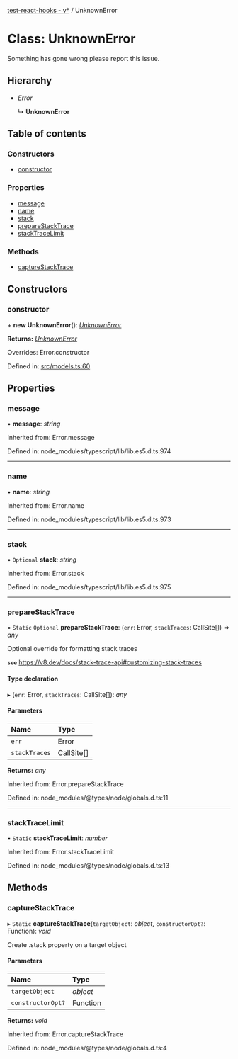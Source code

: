 [test-react-hooks - v*](../README.md) / UnknownError

# Class: UnknownError

Something has gone wrong please report this issue.

## Hierarchy

- *Error*

  ↳ **UnknownError**

## Table of contents

### Constructors

- [constructor](unknownerror.md#constructor)

### Properties

- [message](unknownerror.md#message)
- [name](unknownerror.md#name)
- [stack](unknownerror.md#stack)
- [prepareStackTrace](unknownerror.md#preparestacktrace)
- [stackTraceLimit](unknownerror.md#stacktracelimit)

### Methods

- [captureStackTrace](unknownerror.md#capturestacktrace)

## Constructors

### constructor

\+ **new UnknownError**(): [*UnknownError*](unknownerror.md)

**Returns:** [*UnknownError*](unknownerror.md)

Overrides: Error.constructor

Defined in: [src/models.ts:60](https://github.com/andrew-w-ross/test-react-hooks/blob/d41c3e5/src/models.ts#L60)

## Properties

### message

• **message**: *string*

Inherited from: Error.message

Defined in: node_modules/typescript/lib/lib.es5.d.ts:974

___

### name

• **name**: *string*

Inherited from: Error.name

Defined in: node_modules/typescript/lib/lib.es5.d.ts:973

___

### stack

• `Optional` **stack**: *string*

Inherited from: Error.stack

Defined in: node_modules/typescript/lib/lib.es5.d.ts:975

___

### prepareStackTrace

▪ `Static` `Optional` **prepareStackTrace**: (`err`: Error, `stackTraces`: CallSite[]) => *any*

Optional override for formatting stack traces

**`see`** https://v8.dev/docs/stack-trace-api#customizing-stack-traces

#### Type declaration

▸ (`err`: Error, `stackTraces`: CallSite[]): *any*

#### Parameters

| Name | Type |
| :------ | :------ |
| `err` | Error |
| `stackTraces` | CallSite[] |

**Returns:** *any*

Inherited from: Error.prepareStackTrace

Defined in: node_modules/@types/node/globals.d.ts:11

___

### stackTraceLimit

▪ `Static` **stackTraceLimit**: *number*

Inherited from: Error.stackTraceLimit

Defined in: node_modules/@types/node/globals.d.ts:13

## Methods

### captureStackTrace

▸ `Static` **captureStackTrace**(`targetObject`: *object*, `constructorOpt?`: Function): *void*

Create .stack property on a target object

#### Parameters

| Name | Type |
| :------ | :------ |
| `targetObject` | *object* |
| `constructorOpt?` | Function |

**Returns:** *void*

Inherited from: Error.captureStackTrace

Defined in: node_modules/@types/node/globals.d.ts:4
